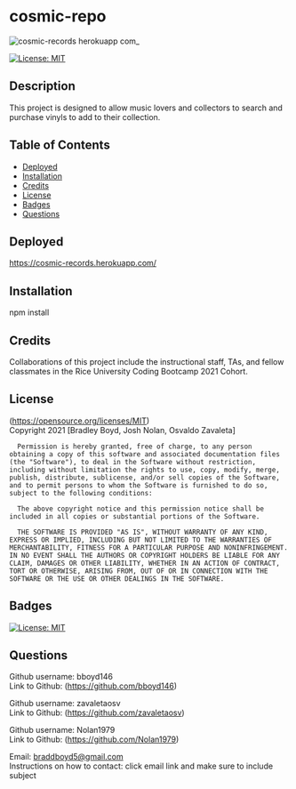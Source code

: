 # cosmic-repo

![cosmic-records herokuapp com_](https://user-images.githubusercontent.com/82745040/139523057-31cca515-522e-42bb-8e7b-8111ce74cd25.png)

[![License: MIT](https://img.shields.io/badge/License-MIT-yellow.svg)](https://opensource.org/licenses/MIT)

## Description
This project is designed to allow music lovers and collectors to search and purchase vinyls to add to their collection. 

## Table of Contents

- [Deployed](#Deployed)
- [Installation](#Installation)
- [Credits](#Credits)
- [License](#License)
- [Badges](#Badges)
- [Questions](#Questions)

## Deployed
https://cosmic-records.herokuapp.com/

## Installation 
npm install

## Credits 
Collaborations of this project include the instructional staff, TAs, and fellow classmates in the Rice University Coding Bootcamp 2021 Cohort.

## License 
(https://opensource.org/licenses/MIT)  
   Copyright 2021 [Bradley Boyd, Josh Nolan, Osvaldo Zavaleta]

      Permission is hereby granted, free of charge, to any person obtaining a copy of this software and associated documentation files (the "Software"), to deal in the Software without restriction, including without limitation the rights to use, copy, modify, merge, publish, distribute, sublicense, and/or sell copies of the Software, and to permit persons to whom the Software is furnished to do so, subject to the following conditions:
      
      The above copyright notice and this permission notice shall be included in all copies or substantial portions of the Software.
      
      THE SOFTWARE IS PROVIDED "AS IS", WITHOUT WARRANTY OF ANY KIND, EXPRESS OR IMPLIED, INCLUDING BUT NOT LIMITED TO THE WARRANTIES OF MERCHANTABILITY, FITNESS FOR A PARTICULAR PURPOSE AND NONINFRINGEMENT. IN NO EVENT SHALL THE AUTHORS OR COPYRIGHT HOLDERS BE LIABLE FOR ANY CLAIM, DAMAGES OR OTHER LIABILITY, WHETHER IN AN ACTION OF CONTRACT, TORT OR OTHERWISE, ARISING FROM, OUT OF OR IN CONNECTION WITH THE SOFTWARE OR THE USE OR OTHER DEALINGS IN THE SOFTWARE.

## Badges
[![License: MIT](https://img.shields.io/badge/License-MIT-yellow.svg)](https://opensource.org/licenses/MIT)



## Questions
Github username: bboyd146  
Link to Github: (https://github.com/bboyd146) 

Github username: zavaletaosv    
Link to Github: (https://github.com/zavaletaosv) 

Github username: Nolan1979    
Link to Github: (https://github.com/Nolan1979) 

Email: braddboyd5@gmail.com  
Instructions on how to contact: click email link and make sure to include subject  
